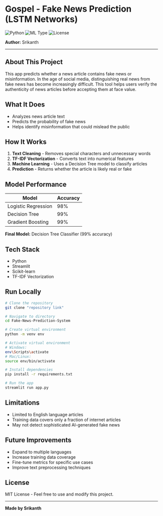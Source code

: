# Gospel - Fake News Prediction (LSTM Networks)

![Python](https://img.shields.io/badge/Python-3.10+-blue)
![ML Type](https://img.shields.io/badge/ML-Binary_Classification-orange)
![License](https://img.shields.io/badge/License-MIT-yellow)

**Author:** Srikanth

---

## About This Project

This app predicts whether a news article contains fake news or misinformation. In the age of social media, distinguishing real news from fake news has become increasingly difficult. This tool helps users verify the authenticity of news articles before accepting them at face value.

## What It Does

- Analyzes news article text
- Predicts the probability of fake news
- Helps identify misinformation that could mislead the public

## How It Works

1. **Text Cleaning** - Removes special characters and unnecessary words
2. **TF-IDF Vectorization** - Converts text into numerical features
3. **Machine Learning** - Uses a Decision Tree model to classify articles
4. **Prediction** - Returns whether the article is likely real or fake

## Model Performance

| Model | Accuracy |
|-------|----------|
| Logistic Regression | 98% |
| Decision Tree | 99% |
| Gradient Boosting | 99% |

**Final Model:** Decision Tree Classifier (99% accuracy)

## Tech Stack

- Python
- Streamlit
- Scikit-learn
- TF-IDF Vectorization

## Run Locally

```bash
# Clone the repository
git clone "repository link"

# Navigate to directory
cd Fake-News-Prediction-System

# Create virtual environment
python -m venv env

# Activate virtual environment
# Windows:
env\Scripts\activate
# Mac/Linux:
source env/bin/activate

# Install dependencies
pip install -r requirements.txt

# Run the app
streamlit run app.py
```

## Limitations

- Limited to English language articles
- Training data covers only a fraction of internet articles
- May not detect sophisticated AI-generated fake news

## Future Improvements

- Expand to multiple languages
- Increase training data coverage
- Fine-tune metrics for specific use cases
- Improve text preprocessing techniques

## License

MIT License - Feel free to use and modify this project.

---

**Made by Srikanth**
